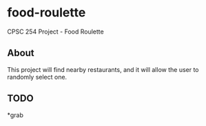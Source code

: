 # food-roulette
CPSC 254 Project - Food Roulette

## About 
This project will find nearby restaurants, and it will allow the user to randomly select one. 

## TODO
*grab

